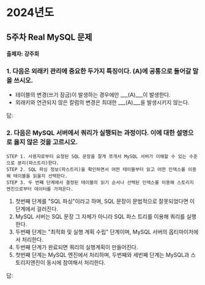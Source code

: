# 2024년도
## 5주차 Real MySQL 문제
#### 출제자: 강주희

### 1. 다음은 외래키 관리에 중요한 두가지 특징이다. (A)에 공통으로 들어갈 말을 쓰시오.
- 테이블의 변경(쓰기 잠금)이 발생하는 경우에만 ___(A)___이 발생한다.
- 외래키와 연관되지 않은 칼럼의 변경은 최대한 ___(A)___을 발생시키지 않는다.
 
답: 


### 2. 다음은 MySQL 서버에서 쿼리가 실행되는 과정이다. 이에 대한 설명으로 옳지 않은 것을 고르시오.
```
STEP 1. 사용자로부터 요청된 SQL 문장을 잘게 쪼개서 MySQL 서버가 이해할 수 있는 수준으로 분리(파스트리)한다.
STEP 2. SQL 파싱 정보(파스트리)을 확인하면서 어떤 테이블부터 읽고 어떤 인덱스를 이용해 테이블을 읽을지 선택한다.
STEP 3. 두 번쨰 단계에서 결정된 테이블의 읽기 순서나 선택된 인덱스를 이용해 스토리지 엔진으로부터 데이터를 가져온다.
```
1) 첫번째 단계를 "SQL 파싱"이라고 하며, SQL 문장이 문법적으로 잘못되었다면 이 단계에서 걸러진다.
2) MySQL 서버는 SQL 문장 그 자체가 아니라 SQL 파스 트리를 이용해 쿼리를 실행한다.
3) 두번째 단계는 "최적화 및 실행 계획 수립" 단계이며, MySQL 서버의 옵티마이저에서 처리한다.
4) 두번째 단계가 완료되면 쿼리의 실행계획이 만들어진다.
5) 첫번째 단계는 MySQL 엔진에서 처리하며, 두번째와 세번째 단계는 MySQL과 스토리지엔진이 동시에 참여해서 처리한다.

답: 
